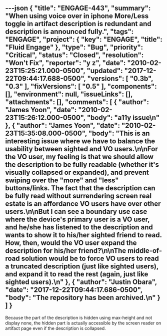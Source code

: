 ---json
{
  "title": "ENGAGE-443",
  "summary": "When using voice over in iphone More/Less toggle in artifact description is redundant and description is announced fully.",
  "tags": "ENGAGE",
  "project": {
    "key": "ENGAGE",
    "title": "Fluid Engage"
  },
  "type": "Bug",
  "priority": "Critical",
  "status": "Closed",
  "resolution": "Won't Fix",
  "reporter": "y z",
  "date": "2010-02-23T15:25:21.000-0500",
  "updated": "2017-12-22T09:44:17.688-0500",
  "versions": [
    "0.3b",
    "0.3"
  ],
  "fixVersions": [
    "0.5"
  ],
  "components": [],
  "environment": null,
  "issueLinks": [],
  "attachments": [],
  "comments": [
    {
      "author": "James Yoon",
      "date": "2010-02-23T15:26:12.000-0500",
      "body": "a11y issue\n"
    },
    {
      "author": "James Yoon",
      "date": "2010-02-23T15:35:08.000-0500",
      "body": "This is an interesting issue where we have to balance the usability between sighted and VO users.\n\nFor the VO user, my feeling is that we should allow the description to be fully readable (whether it's visually collapsed or expanded), and prevent swiping over the \"more\" and \"less\" buttons/links. The fact that the description can be fully read without surrendering screen real estate is an affordance VO users have over other users.\n\nBut I can see a boundary use case where the device's primary user is a VO user, and he/she has listened to the description and wants to show it to his/her sighted friend to read. How, then, would the VO user expand the description for his/her friend?\n\nThe middle-of-road solution would be to force VO users to read a truncated description (just like sighted users), and expand it to read the rest (again, just like sighted users).\n"
    },
    {
      "author": "Justin Obara",
      "date": "2017-12-22T09:44:17.686-0500",
      "body": "The repository has been archived.\n"
    }
  ]
}
---
Because the part of the description is hidden using max-height and not display none, the hidden part is actually accessible by the screen reader on artifact page even if the description is collapsed.

        